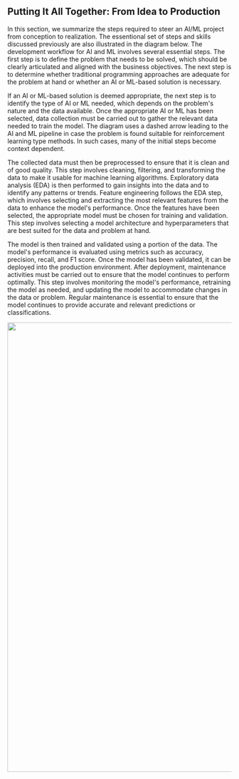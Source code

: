 ## Putting It All Together: From Idea to Production

In this section, we summarize the steps required to steer an AI/ML project from conception to realization. The essentional set of steps and skills discussed previously are also illustrated in the diagram below. The development workflow for AI and ML involves several essential steps. The first step is to define the problem that needs to be solved, which should be clearly articulated and aligned with the business objectives. The next step is to determine whether traditional programming approaches are adequate for the problem at hand or whether an AI or ML-based solution is necessary.

If an AI or ML-based solution is deemed appropriate, the next step is to identify the type of AI or ML needed, which depends on the problem's nature and the data available. Once the appropriate AI or ML has been selected, data collection must be carried out to gather the relevant data needed to train the model. The diagram uses a dashed arrow leading to the AI and ML pipeline in case the problem is found suitable for reinforcement learning type methods. In such cases, many of the initial steps become context dependent.

The collected data must then be preprocessed to ensure that it is clean and of good quality. This step involves cleaning, filtering, and transforming the data to make it usable for machine learning algorithms. Exploratory data analysis (EDA) is then performed to gain insights into the data and to identify any patterns or trends. Feature engineering follows the EDA step, which involves selecting and extracting the most relevant features from the data to enhance the model's performance. Once the features have been selected, the appropriate model must be chosen for training and validation. This step involves selecting a model architecture and hyperparameters that are best suited for the data and problem at hand.

The model is then trained and validated using a portion of the data. The model's performance is evaluated using metrics such as accuracy, precision, recall, and F1 score. Once the model has been validated, it can be deployed into the production environment. After deployment, maintenance activities must be carried out to ensure that the model continues to perform optimally. This step involves monitoring the model's performance, retraining the model as needed, and updating the model to accommodate changes in the data or problem. Regular maintenance is essential to ensure that the model continues to provide accurate and relevant predictions or classifications.

<p align="center">
<img src="https://user-images.githubusercontent.com/7511849/228365833-0a7a16e6-0587-49fa-a7f2-4c0ac5bee701.png" width="850" height="1010" />
</p>
